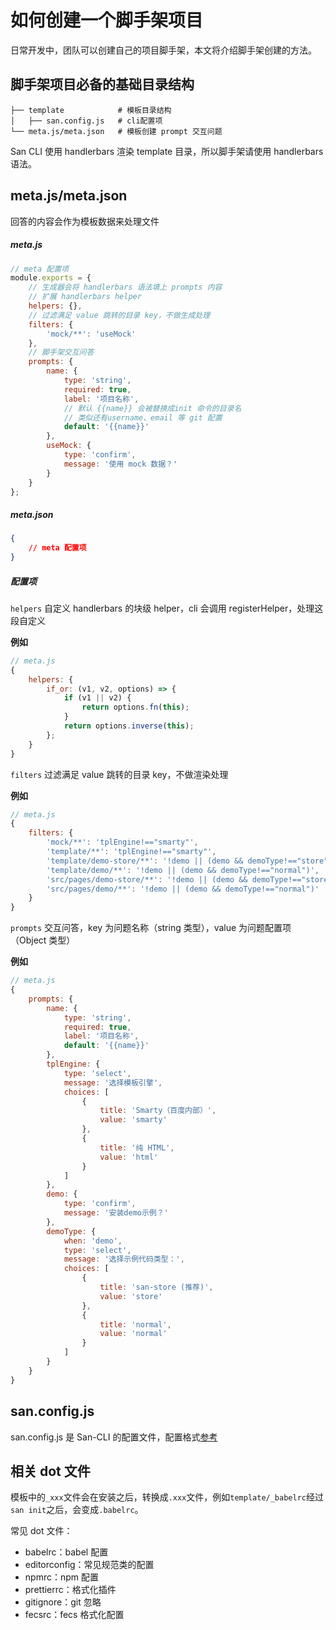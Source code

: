 # 如何创建一个脚手架项目

日常开发中，团队可以创建自己的项目脚手架，本文将介绍脚手架创建的方法。

## 脚手架项目必备的基础目录结构

```
├── template            # 模板目录结构
│   ├── san.config.js   # cli配置项
└── meta.js/meta.json   # 模板创建 prompt 交互问题
```

San CLI 使用 handlerbars 渲染 template 目录，所以脚手架请使用 handlerbars 语法。

## meta.js/meta.json

回答的内容会作为模板数据来处理文件

##### meta.js

```js
// meta 配置项
module.exports = {
    // 生成器会将 handlerbars 语法填上 prompts 内容
    // 扩展 handlerbars helper
    helpers: {},
    // 过滤满足 value 跳转的目录 key，不做生成处理
    filters: {
        'mock/**': 'useMock'
    },
    // 脚手架交互问答
    prompts: {
        name: {
            type: 'string',
            required: true,
            label: '项目名称',
            // 默认 {{name}} 会被替换成init 命令的目录名
            // 类似还有username、email 等 git 配置
            default: '{{name}}'
        },
        useMock: {
            type: 'confirm',
            message: '使用 mock 数据？'
        }
    }
};
```

##### meta.json

```json
{
    // meta 配置项
}
```

##### 配置项

`helpers` 自定义 handlerbars 的块级 helper，cli 会调用 registerHelper，处理这段自定义

**例如**

```js
// meta.js
{
    helpers: {
        if_or: (v1, v2, options) => {
            if (v1 || v2) {
                return options.fn(this);
            }
            return options.inverse(this);
        };
    }
}
```

`filters` 过滤满足 value 跳转的目录 key，不做渲染处理

**例如**

```js
// meta.js
{
    filters: {
        'mock/**': 'tplEngine!=="smarty"',
        'template/**': 'tplEngine!=="smarty"',
        'template/demo-store/**': '!demo || (demo && demoType!=="store")',
        'template/demo/**': '!demo || (demo && demoType!=="normal")',
        'src/pages/demo-store/**': '!demo || (demo && demoType!=="store")',
        'src/pages/demo/**': '!demo || (demo && demoType!=="normal")'
    }
}
```

`prompts` 交互问答，key 为问题名称（string 类型），value 为问题配置项（Object 类型）

**例如**

```js
// meta.js
{
    prompts: {
        name: {
            type: 'string',
            required: true,
            label: '项目名称',
            default: '{{name}}'
        },
        tplEngine: {
            type: 'select',
            message: '选择模板引擎',
            choices: [
                {
                    title: 'Smarty（百度内部）',
                    value: 'smarty'
                },
                {
                    title: '纯 HTML',
                    value: 'html'
                }
            ]
        },
        demo: {
            type: 'confirm',
            message: '安装demo示例？'
        },
        demoType: {
            when: 'demo',
            type: 'select',
            message: '选择示例代码类型：',
            choices: [
                {
                    title: 'san-store (推荐)',
                    value: 'store'
                },
                {
                    title: 'normal',
                    value: 'normal'
                }
            ]
        }
    }
}
```

## san.config.js

san.config.js 是 San-CLI 的配置文件，配置格式[参考](/config.md)

## 相关 dot 文件

模板中的`_xxx`文件会在安装之后，转换成`.xxx`文件，例如`template/_babelrc`经过`san init`之后，会变成`.babelrc`。

常见 dot 文件：

-   babelrc：babel 配置
-   editorconfig：常见规范类的配置
-   npmrc：npm 配置
-   prettierrc：格式化插件
-   gitignore：git 忽略
-   fecsrc：fecs 格式化配置
